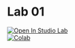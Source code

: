 # Lab 01

[![Open In Studio Lab](https://studiolab.sagemaker.aws/studiolab.svg)](https://studiolab.sagemaker.aws/import/github/surrey-nlp/NLP-2022/blob/main/lab01/lab01.ipynb)<br/>
[![Colab](https://colab.research.google.com/assets/colab-badge.svg)](https://colab.research.google.com/github/surrey-nlp/NLP-2022/blob/main/lab01/lab01.ipynb)